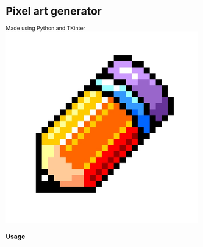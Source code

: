 # Pixel art generator
Made using Python and TKinter
![icon](https://github.com/Olzeev/pixelart/blob/main/icon.jpg "Pixel art generator")
### Usage

